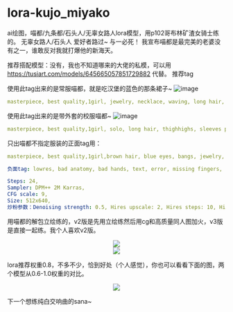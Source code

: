 # lora-kujo_miyako
ai绘图，喵都/九条都/石头人/无辜女路人lora模型，用p102哥布林矿渣女骑士练的。
无辜女路人/石头人 爱好者路过~
与一必死！
我宣布喵都是最完美的老婆没有之一，谁敢反对我就打爆他的新海天。

推荐搭配模型：没有，我也不知道哪来的大佬的私模，可以用 https://tusiart.com/models/645665057851729882 代替。
推荐tag

使用此tag出来的是常服喵都，就是吃汉堡的蓝色的那条裙子~
![image](https://github.com/histion/lora-kujo_miyako/assets/65994410/a60ea68a-ecdc-44ca-b86c-ab1cf355d08f)

```yaml
masterpiece, best quality,1girl, jewelry, necklace, waving, long hair, smile, dress, solo, breasts, open mouth, eyebrows visible through hair, long sleeves, hair ornament, looking at viewer, brown hair, blue eyes, white dress, bangs, :d, hairclip,<lora:NAIV2_miyako:0.8>,
```

使用此tag出来的是带外套的校服喵都~
![image](https://github.com/histion/lora-kujo_miyako/assets/65994410/f03a1290-01cc-4e53-9b61-8353f60a0723)

```yaml
masterpiece, best quality,1girl, solo, long hair, thighhighs, sleeves past_wrists, cardigan, hair ornament, blush, open cardigan, smile, pink cardigan, pleated skirt, sailor collar, open clothes, breasts, blue eyes, full body, white legwear, skirt, long sleeves, white skirt, bangs, eyebrows visible through hair, medium breasts, closed mouth, collarbone, pink bow,hairclip,<lora:NAIV2_miyako:0.8>
```

只出喵都不指定服装的正面tag用：
```yaml
masterpiece, best quality,1girl,brown hair, blue eyes, bangs, jewelry, necklace, long hair, hair ornament, hairclip, <lora:NAIV2_miyako:0.8>,

负面tag: lowres, bad anatomy, bad hands, text, error, missing fingers, extra digit, fewer digits, cropped, worst quality, low quality, normal quality, jpeg artifacts, signature, watermark, username, blurry

Steps: 24, 
Sampler: DPM++ 2M Karras, 
CFG scale: 9, 
Size: 512x640, 
炒粉参数：Denoising strength: 0.5, Hires upscale: 2, Hires steps: 10, Hires upscaler: R-ESRGAN 4x+ Anime6B
```

用喵都的解包立绘练的，v2版是先用立绘练然后用cg和高质量同人图加火，v3版是直接一起练。我个人喜欢v2版。
<div align=center>
<img src="https://raw.githubusercontent.com/histion/lora-kujo_miyako/main/%E9%A2%84%E8%A7%88%E5%9B%BE/xyz_grid-0026-41653-masterpiece%2C%2Bbest%2Bquality%2C1girl%2C%2Bjewelry%2C%2Bnecklace%2C%2Bwaving%2C%2Blong%2Bhair%2C%2Bsmile%2C%2Bdress%2C%2Bsolo%2C%2Bbreasts%2C%2Bopen%2Bmouth%2C%2Beyebrows%2Bvisible.png" >
</div>
<div align=center>
<img src="https://raw.githubusercontent.com/histion/lora-kujo_miyako/main/%E9%A2%84%E8%A7%88%E5%9B%BE/xyz_grid-0011-56853-masterpiece%2C%2Bbest%2Bquality%2C1%2Bgirl%2Cbrown%2Bhair%2Cblue%2Beyes%2Clong%2Bhair%2C_lora_NAI_miyako_0.8_.png">
</div>

lora推荐权重0.8，不多不少，恰到好处（个人感觉），你也可以看看下面的图，两个模型从0.6-1.0权重的对比。

<div align=center>
<img src="https://raw.githubusercontent.com/histion/lora-kujo_miyako/main/%E9%A2%84%E8%A7%88%E5%9B%BE/xyz_grid-0027-53681-masterpiece%2C%2Bbest%2Bquality%2C1girl%2C%2Bjewelry%2C%2Bnecklace%2C%2Bwaving%2C%2Blong%2Bhair%2C%2Bsmile%2C%2Bdress%2C%2Bsolo%2C%2Bbreasts%2C%2Bopen%2Bmouth%2C%2Beyebrows%2Bvisible.png">
</div>

下一个想练纯白交响曲的sana~
